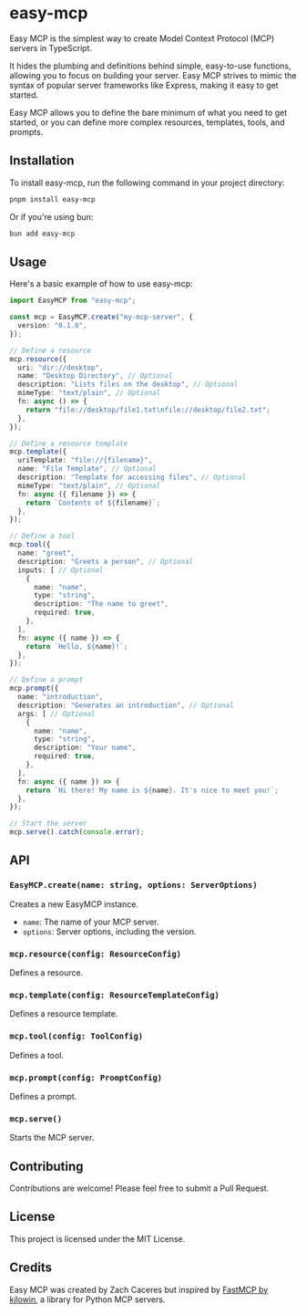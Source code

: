 # easy-mcp

Easy MCP is the simplest way to create Model Context Protocol (MCP) servers in TypeScript.

It hides the plumbing and definitions behind simple, easy-to-use functions, allowing you to focus on building your server. Easy MCP strives to mimic the syntax of popular server frameworks like Express, making it easy to get started.

Easy MCP allows you to define the bare minimum of what you need to get started, or you can define more complex resources, templates, tools, and prompts.

## Installation

To install easy-mcp, run the following command in your project directory:

```bash
pnpm install easy-mcp
```

Or if you're using bun:

```bash
bun add easy-mcp
```

## Usage

Here's a basic example of how to use easy-mcp:

```typescript
import EasyMCP from "easy-mcp";

const mcp = EasyMCP.create("my-mcp-server", {
  version: "0.1.0",
});

// Define a resource
mcp.resource({
  uri: "dir://desktop",
  name: "Desktop Directory", // Optional
  description: "Lists files on the desktop", // Optional
  mimeType: "text/plain", // Optional
  fn: async () => {
    return "file://desktop/file1.txt\nfile://desktop/file2.txt";
  },
});

// Define a resource template
mcp.template({
  uriTemplate: "file://{filename}",
  name: "File Template", // Optional
  description: "Template for accessing files", // Optional
  mimeType: "text/plain", // Optional
  fn: async ({ filename }) => {
    return `Contents of ${filename}`;
  },
});

// Define a tool
mcp.tool({
  name: "greet",
  description: "Greets a person", // Optional
  inputs: [ // Optional
    {
      name: "name",
      type: "string",
      description: "The name to greet",
      required: true,
    },
  ],
  fn: async ({ name }) => {
    return `Hello, ${name}!`;
  },
});

// Define a prompt
mcp.prompt({
  name: "introduction",
  description: "Generates an introduction", // Optional
  args: [ // Optional
    {
      name: "name",
      type: "string",
      description: "Your name",
      required: true,
    },
  ],
  fn: async ({ name }) => {
    return `Hi there! My name is ${name}. It's nice to meet you!`;
  },
});

// Start the server
mcp.serve().catch(console.error);
```

## API

### `EasyMCP.create(name: string, options: ServerOptions)`

Creates a new EasyMCP instance.

- `name`: The name of your MCP server.
- `options`: Server options, including the version.

### `mcp.resource(config: ResourceConfig)`

Defines a resource.

### `mcp.template(config: ResourceTemplateConfig)`

Defines a resource template.

### `mcp.tool(config: ToolConfig)`

Defines a tool.

### `mcp.prompt(config: PromptConfig)`

Defines a prompt.

### `mcp.serve()`

Starts the MCP server.

## Contributing

Contributions are welcome! Please feel free to submit a Pull Request.

## License

This project is licensed under the MIT License.

## Credits

Easy MCP was created by Zach Caceres but inspired by [FastMCP by kjlowin](https://github.com/jlowin/fastmcp), a library for Python MCP servers.
